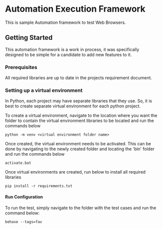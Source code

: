 # Automation Execution Framework

This is sample Automation framework to test Web Browsers.

## Getting Started

This automation framework is a work in process, it was specifically designed to be simple for a candidate to add new features to it.

### Prerequisites

All required libraries are up to date in the projects requirement document.

### Setting up a virtual environment

In Python, each project may have separate libraries that they use. So, it is best to create separate virtual environment for each python project.

To create a virtual environment, navigate to the location where you want the folder to contain the virtual environment libraries to be located and run the commands below

```
python -m venv <virtual environment folder name>
```

Once created, the virtual environment needs to be activated. This can be done by navigating to the newly created folder and locating the 'bin' folder and run the commands below

```
activate.bat
```

Once virtual environments are created, run below to install all required libraries
```
pip install -r requirements.txt
```

#### Run Configuration
To run the test, simply navigate to the folder with the test cases and run the command below:
```
behave --tags=fav
```
